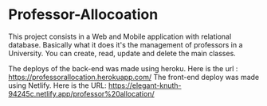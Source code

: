 # Professor-Allocoation

This project consists in a Web and Mobile application with relational database. Basically what it does it's the management of professors in a University. You can create, read, update and delete the main classes. 

The deploys of the back-end was made using heroku. Here is the url : https://professorallocation.herokuapp.com/
The front-end deploy was made using Netlify. Here is the URL: https://elegant-knuth-94245c.netlify.app/professor%20allocation/
